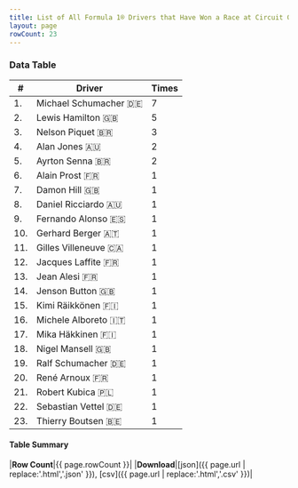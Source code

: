 ```yaml
---
title: List of All Formula 1® Drivers that Have Won a Race at Circuit Gilles Villeneuve
layout: page
rowCount: 23
---
```


<canvas id="chart" width="400" height="180"></canvas>
<script>
var data = {
    "datasets": [
        {
            "backgroundColor": [
                "#f3a935",
                "#f3a935",
                "#f3a935",
                "#f3a935",
                "#f3a935",
                "#f3a935",
                "#f3a935",
                "#f3a935",
                "#f3a935",
                "#f3a935",
                "#f3a935",
                "#f3a935",
                "#f3a935",
                "#f3a935",
                "#f3a935",
                "#f3a935",
                "#f3a935",
                "#f3a935",
                "#f3a935",
                "#f3a935",
                "#f3a935",
                "#f3a935",
                "#f3a935"
            ],
            "borderColor": [
                "#f68639",
                "#f68639",
                "#f68639",
                "#f68639",
                "#f68639",
                "#f68639",
                "#f68639",
                "#f68639",
                "#f68639",
                "#f68639",
                "#f68639",
                "#f68639",
                "#f68639",
                "#f68639",
                "#f68639",
                "#f68639",
                "#f68639",
                "#f68639",
                "#f68639",
                "#f68639",
                "#f68639",
                "#f68639",
                "#f68639"
            ],
            "borderWidth": 1,
            "data": [
                7.0,
                5.0,
                3.0,
                2.0,
                2.0,
                1.0,
                1.0,
                1.0,
                1.0,
                1.0,
                1.0,
                1.0,
                1.0,
                1.0,
                1.0,
                1.0,
                1.0,
                1.0,
                1.0,
                1.0,
                1.0,
                1.0,
                1.0
            ],
            "label": "Times"
        }
    ],
    "labels": [
        "Michael Schumacher",
        "Lewis Hamilton",
        "Nelson Piquet",
        "Alan Jones",
        "Ayrton Senna",
        "Alain Prost",
        "Damon Hill",
        "Daniel Ricciardo",
        "Fernando Alonso",
        "Gerhard Berger",
        "Gilles Villeneuve",
        "Jacques Laffite",
        "Jean Alesi",
        "Jenson Button",
        "Kimi Räikkönen",
        "Michele Alboreto",
        "Mika Häkkinen",
        "Nigel Mansell",
        "Ralf Schumacher",
        "René Arnoux",
        "Robert Kubica",
        "Sebastian Vettel",
        "Thierry Boutsen"
    ]
};
var options = {
  legend: {
    display: false
  },
  scales: {
    xAxes: [{
      ticks: {
        beginAtZero: true,
        maxRotation: 180,
        display: window.innerWidth > 800
      }
    }],
    yAxes: [{
      ticks: {
        beginAtZero: true
      }
    }]
  },
  onResize: function(chart, size) {
    chart.options.scales.xAxes[0].ticks.display = size.width > 800;
  }
};
var chart = new Chart("chart", {
    data: data,
    type: 'bar',
    options: options
});
</script>

<!-- div id="chart-navigation">
<button onclick="window.location = chart.toBase64Image();">Save as Image</button>
<button onclick="window.location = chart.toBase64Image();">Hello</button>
<button onclick="window.location = chart.toBase64Image();">Hello</button>
<select>
<option>one</option>
<option>two</option>
<option>three</option>
</select>
</div -->




### Data Table

| # | Driver | Times |
|--|--|--|
| 1. | Michael Schumacher 🇩🇪 | 7 |
| 2. | Lewis Hamilton 🇬🇧 | 5 |
| 3. | Nelson Piquet 🇧🇷 | 3 |
| 4. | Alan Jones 🇦🇺 | 2 |
| 5. | Ayrton Senna 🇧🇷 | 2 |
| 6. | Alain Prost 🇫🇷 | 1 |
| 7. | Damon Hill 🇬🇧 | 1 |
| 8. | Daniel Ricciardo 🇦🇺 | 1 |
| 9. | Fernando Alonso 🇪🇸 | 1 |
| 10. | Gerhard Berger 🇦🇹 | 1 |
| 11. | Gilles Villeneuve 🇨🇦 | 1 |
| 12. | Jacques Laffite 🇫🇷 | 1 |
| 13. | Jean Alesi 🇫🇷 | 1 |
| 14. | Jenson Button 🇬🇧 | 1 |
| 15. | Kimi Räikkönen 🇫🇮 | 1 |
| 16. | Michele Alboreto 🇮🇹 | 1 |
| 17. | Mika Häkkinen 🇫🇮 | 1 |
| 18. | Nigel Mansell 🇬🇧 | 1 |
| 19. | Ralf Schumacher 🇩🇪 | 1 |
| 20. | René Arnoux 🇫🇷 | 1 |
| 21. | Robert Kubica 🇵🇱 | 1 |
| 22. | Sebastian Vettel 🇩🇪 | 1 |
| 23. | Thierry Boutsen 🇧🇪 | 1 |

#### Table Summary

|**Row Count**|{{ page.rowCount }}|
|**Download**|[json]({{ page.url | replace:'.html','.json' }}), [csv]({{ page.url | replace:'.html','.csv' }})|
